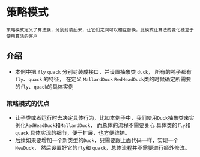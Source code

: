 # 策略模式

`策略模式定义了算法簇，分别封装起来，让它们之间可以相互替换，此模式让算法的变化独立于使用算法的客户`

## 介绍
- 本例中把 `fly` `quack` 分别封装成接口，并设置抽象类 `duck`，
所有的鸭子都有 `fly`、`quack` 的特征，
在定义 `MallardDuck` `RedHeadDuck`类的时候确定所需要的`fly`、`quack`的具体实例

### 策略模式的优点
- 让子类或者运行时去决定具体行为，比如本例子中，我们使用`Duck`抽象类来实例化`RedHeadDuck`和`MallardDuck`，
而总体的流程不需要关心 具体类的`fly`和`quack` 具体实现的细节，便于扩展，也方便维护。
- 后续如果要增加一个新类型的`Duck`，只需要跟上面代码一样，实现一个`NewDuck`，
然后设置好它的`fly`和 `quack`，总体流程并不需要进行额外修改。
